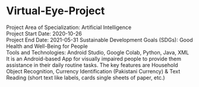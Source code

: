 # Virtual-Eye-Project
Project Area of Specialization:	Artificial Intelligence                                                                                                                         
Project Start Date:	2020-10-26	                                                                                                                                                 
Project End Date:	2021-05-31
Sustainable Development Goals (SDGs): Good Health and Well-Being for People                                                                                                     
Tools and Technologies: Android Studio, Google Colab, Python, Java, XML                                                                                                         
It is an Android-based App for visually impaired people to provide them assistance in their daily routine tasks. The key features are Household Object Recognition, Currency Identification (Pakistani Currency) & Text Reading (short text like labels, cards single sheets of paper, etc.)
